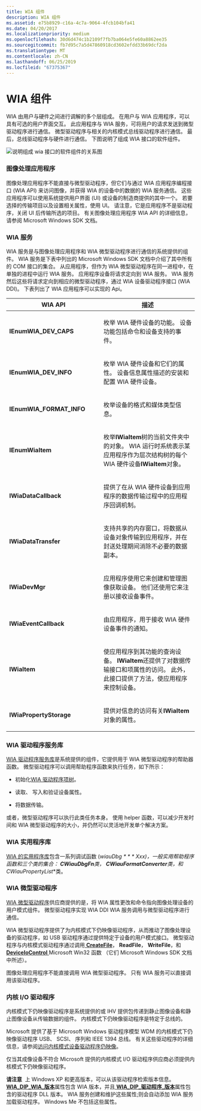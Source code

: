 ```yaml
---
title: WIA 组件
description: WIA 组件
ms.assetid: e75b8929-c16a-4c7a-9064-4fcb104bfa41
ms.date: 04/20/2017
ms.localizationpriority: medium
ms.openlocfilehash: 30d6d474c1b2109f7fb7ba064e5fe60a8862ee35
ms.sourcegitcommit: fb7d95c7a5d47860918cd3602efdd33b69dcf2da
ms.translationtype: MT
ms.contentlocale: zh-CN
ms.lasthandoff: 06/25/2019
ms.locfileid: "67375367"
---
```

# <a name="wia-components"></a>WIA 组件





WIA 由用户与硬件之间进行调解的多个层组成。 在用户与 WIA 应用程序，可以具有可选的用户界面交互。 此应用程序与 WIA 服务，可将用户的请求发送到微型驱动程序进行通信。 微型驱动程序与相关的内核模式总线驱动程序进行通信。 最后，总线驱动程序与硬件进行通信。 下图说明了组成 WIA 接口的软件组件。

![说明组成 wia 接口的软件组件的关系图](images/art-1.png)

### <a name="imaging-applications"></a>图像处理应用程序

图像处理应用程序不能直接与微型驱动程序，但它们与通过 WIA 应用程序编程接口 (WIA API) 来访问图像，并获得 WIA 的设备中的数据的 WIA 服务通信。 这些应用程序可以使用系统提供用户界面 (UI) 或设备的制造商提供的其中一个。 若要选择的传输项目以及设置相关属性，使用 UI。 请注意，它是应用程序不是驱动程序，关闭 UI 后传输所选的项目。 有关图像处理应用程序 WIA API 的详细信息，请参阅 Microsoft Windows SDK 文档。

### <a name="wia-service"></a>WIA 服务

WIA 服务是与图像处理应用程序和 WIA 微型驱动程序进行通信的系统提供的组件。 WIA 服务是下表中列出的 Microsoft Windows SDK 文档中介绍了其中所有的 COM 接口的集合。 从应用程序，但作为 WIA 微型驱动程序在同一进程中，在单独的进程中运行 WIA 服务。 应用程序设备将请求定向到 WIA 服务。 WIA 服务然后这些将请求定向到相应的微型驱动程序，通过 WIA 设备驱动程序接口 (WIA DDI)。 下表列出了 WIA 应用程序可以实现的 Api。

<table>
<colgroup>
<col width="50%" />
<col width="50%" />
</colgroup>
<thead>
<tr class="header">
<th>WIA API</th>
<th>描述</th>
</tr>
</thead>
<tbody>
<tr class="odd">
<td><p><strong>IEnumWIA_DEV_CAPS</strong></p></td>
<td><p>枚举 WIA 硬件设备的功能。 设备功能包括命令和设备支持的事件。</p></td>
</tr>
<tr class="even">
<td><p><strong>IEnumWIA_DEV_INFO</strong></p></td>
<td><p>枚举 WIA 硬件设备和它们的属性。 设备信息属性描述的安装和配置 WIA 硬件设备。</p></td>
</tr>
<tr class="odd">
<td><p><strong>IEnumWIA_FORMAT_INFO</strong></p></td>
<td><p>枚举设备的格式和媒体类型信息。</p></td>
</tr>
<tr class="even">
<td><p><strong>IEnumWiaItem</strong></p></td>
<td><p>枚举<strong>IWiaItem</strong>树的当前文件夹中的对象。 WIA 运行时系统表示某应用程序作为层次结构树的每个 WIA 硬件设备<strong>IWiaItem</strong>对象。</p></td>
</tr>
<tr class="odd">
<td><p><strong>IWiaDataCallback</strong></p></td>
<td><p>提供了在从 WIA 硬件设备到应用程序的数据传输过程中的应用程序回调机制。</p></td>
</tr>
<tr class="even">
<td><p><strong>IWiaDataTransfer</strong></p></td>
<td><p>支持共享的内存窗口，将数据从设备对象传输到应用程序，并在封送处理期间消除不必要的数据副本。</p></td>
</tr>
<tr class="odd">
<td><p><strong>IWiaDevMgr</strong></p></td>
<td><p>应用程序使用它来创建和管理图像获取设备。 他们还使用它来注册以接收设备事件。</p></td>
</tr>
<tr class="even">
<td><p><strong>IWiaEventCallback</strong></p></td>
<td><p>由应用程序，用于接收 WIA 硬件设备事件的通知。</p></td>
</tr>
<tr class="odd">
<td><p><strong>IWiaItem</strong></p></td>
<td><p>使应用程序到其功能的查询设备。 <strong>IWiaItem</strong>还提供了对数据传输接口和项属性的访问。 此外，此接口提供了方法，使应用程序来控制设备。</p></td>
</tr>
<tr class="even">
<td><p><strong>IWiaPropertyStorage</strong></p></td>
<td><p>提供对信息的访问有关<strong>IWiaItem</strong>对象的属性。</p></td>
</tr>
</tbody>
</table>

 

### <a name="wia-driver-services-library"></a>WIA 驱动程序服务库

[WIA 驱动程序服务库](wia-driver-services-library.md)是系统提供的组件，它提供用于 WIA 微型驱动程序的帮助器函数。 微型驱动程序可以调用帮助程序函数来执行任务，如下所示：

-   初始化[WIA 驱动程序项树](wia-driver-item-tree.md)。

-   读取、 写入和验证设备属性。

-   将数据传输。

或者，微型驱动程序可以执行此类任务本身。 使用 helper 函数，可以减少开发时间和 WIA 微型驱动程序的大小，并仍然可以灵活地开发单个解决方案。

### <a name="wia-utility-library"></a>WIA 实用程序库

[WIA 的实用程序库](wia-utility-library.md)包含一系列调试函数 (**wiauDbg * * * Xxx*)，一般实用帮助程序函数和三个类的集合： **CWiauDbgFn**类， **CWiauFormatConverter**类，和**CWiauPropertyList**类。

### <a name="wia-minidrivers"></a>WIA 微型驱动程序

[WIA 微型驱动程序](https://docs.microsoft.com/windows-hardware/drivers/ddi/content/wiamindr_lh/nn-wiamindr_lh-iwiaminidrv)供应商提供的是，将 WIA 属性更改和命令指向图像处理设备的用户模式组件。 微型驱动程序实现 WIA DDI WIA 服务调用与微型驱动程序进行通信。

WIA 微型驱动程序提供了为内核模式下仍映像驱动程序，从而推动了图像处理设备的驱动程序，如 USB 驱动程序通过提供特定于设备的用户模式接口。 微型驱动程序与内核模式驱动程序通过调用[ **CreateFile**](https://docs.microsoft.com/windows/desktop/api/fileapi/nf-fileapi-createfilea)， **ReadFile**， **WriteFile**，和[ **DeviceIoControl** ](https://docs.microsoft.com/windows/desktop/api/ioapiset/nf-ioapiset-deviceiocontrol) Microsoft Win32 函数 （它们 Microsoft Windows SDK 文档中所述）。

图像处理应用程序不能直接调用 WIA 微型驱动程序。 只有 WIA 服务可以直接调用该驱动程序。

### <a name="kernel-io-drivers"></a>内核 I/O 驱动程序

内核模式下仍映像驱动程序是系统提供的或 IHV 提供包传递到静止图像设备和静止图像设备从传输数据的组件。 内核模式下仍映像驱动程序是特定于总线的。

Microsoft 提供了基于 Microsoft Windows 驱动程序模型 WDM 的内核模式下仍映像驱动程序 USB、 SCSI、 序列和 IEEE 1394 总线。 有关这些驱动程序的详细信息，请参阅[访问内核模式设备驱动程序仍映像](accessing-kernel-mode-drivers-for-still-image-devices.md)。

仅当其成像设备不符合 Microsoft 提供的内核模式 I/O 驱动程序供应商必须提供内核模式下仍映像驱动程序。

**请注意**  上 Windows XP 和更高版本，可以从该驱动程序检索版本信息。 [ **WIA\_DIP\_WIA\_版本**](https://docs.microsoft.com/windows-hardware/drivers/image/wia-dip-wia-version)属性包含 WIA 版本，并且[ **WIA\_DIP\_驱动程序\_版本**](https://docs.microsoft.com/windows-hardware/drivers/image/wia-dip-driver-version)属性包含的驱动程序 DLL 版本。 WIA 服务创建和维护这些属性;则会自动添加 WIA 服务加载驱动程序。 Windows Me 不包括这些属性。

 

 

 





